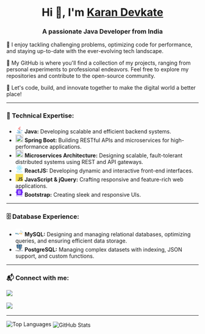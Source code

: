 <h1 align="center">Hi 👋, I'm <u>Karan Devkate</u></h1>

<h3 align="center">A passionate Java Developer from India</h3>

<div>
    <p>🔨 I enjoy tackling challenging problems, optimizing code for performance, and staying up-to-date with the ever-evolving tech landscape.</p>
    <p>🌟 My GitHub is where you'll find a collection of my projects, ranging from personal experiments to professional endeavors. Feel free to explore my repositories and contribute to the open-source community.</p>
    <p>🚀 Let's code, build, and innovate together to make the digital world a better place!</p>
</div>

<hr>

<div>
  <h3>💼 Technical Expertise:</h3>
<ul>
  <li>
    <img src="https://raw.githubusercontent.com/devicons/devicon/master/icons/java/java-original.svg" alt="java" width="20" height="20"/>  
    <b>Java:</b> Developing scalable and efficient backend systems.
  </li>
  <li>
    <img src="https://raw.githubusercontent.com/marwin1991/profile-technology-icons/refs/heads/main/icons/spring.png" width="20" height="20"/> 
    <b>Spring Boot:</b> Building RESTful APIs and microservices for high-performance applications.
  </li>
  <li>
    <img src="https://raw.githubusercontent.com/marwin1991/profile-technology-icons/refs/heads/main/icons/spring.png" width="20" height="20"/> 
    <b>Microservices Architecture:</b> Designing scalable, fault-tolerant distributed systems using REST and API gateways.
  </li>
  <li>
    <img src="https://raw.githubusercontent.com/devicons/devicon/master/icons/react/react-original-wordmark.svg" alt="react" width="20" height="20"/>
    <b>ReactJS:</b> Developing dynamic and interactive front-end interfaces.
  </li>
  <li>
    <img src="https://raw.githubusercontent.com/devicons/devicon/master/icons/javascript/javascript-original.svg" alt="javascript" width="20" height="20"/> 
    <b>JavaScript & jQuery:</b> Crafting responsive and feature-rich web applications.
  </li>
  <li>
    <img src="https://raw.githubusercontent.com/devicons/devicon/master/icons/bootstrap/bootstrap-plain-wordmark.svg" alt="bootstrap" width="20" height="20"/>
    <b>Bootstrap:</b> Creating sleek and responsive UIs.
  </li>
</ul>
</div>

<hr>

<div>
  <h3>🗄️ Database Experience:</h3>
  <ul>
    <li>
      <img src="https://raw.githubusercontent.com/devicons/devicon/master/icons/mysql/mysql-original-wordmark.svg" alt="MySQL" width="20" height="20"/>  
      <b>MySQL:</b> Designing and managing relational databases, optimizing queries, and ensuring efficient data storage.
    </li>
    <li>
      <img src="https://raw.githubusercontent.com/devicons/devicon/master/icons/postgresql/postgresql-original-wordmark.svg" alt="PostgreSQL" width="20" height="20"/> 
      <b>PostgreSQL:</b> Managing complex datasets with indexing, JSON support, and custom functions.
    </li>
  </ul>
</div>

<hr>

<div>
  <h3>📬 Connect with me:</h3>
  <p>
    <a href="https://www.linkedin.com/in/karandevkate/"><img src="https://img.shields.io/badge/LinkedIn-%230077B5.svg?style=flat-square&logo=linkedin&logoColor=white" /></a>
  </p>
  <p>
    <a href="mailto:karandevkate225@gmail.com"><img src="https://img.shields.io/badge/gmail-%23DD0031.svg" /></a>
  </p>
</div>

<hr>

<p><img align="left" src="https://github-readme-stats.vercel.app/api/top-langs/?username=imrkarandevkate&layout=compact&theme=radical" alt="Top Languages" /></p>
<p>&nbsp;<img align="center" src="https://github-readme-stats.vercel.app/api?username=imrkarandevkate&show_icons=true&theme=radical" alt="GitHub Stats" /></p>
